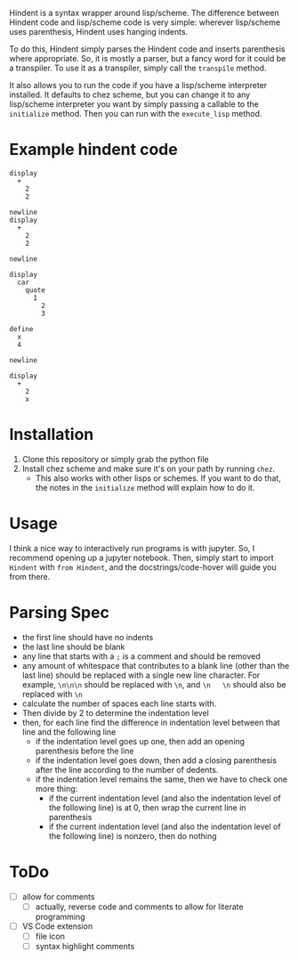 Hindent is a syntax wrapper around lisp/scheme.
The difference between Hindent code and lisp/scheme code is very simple:
wherever lisp/scheme uses parenthesis,
Hindent uses hanging indents.

To do this, Hindent simply parses the Hindent code and
inserts parenthesis where appropriate.  So, it is mostly
a parser, but a fancy word for it could be a transpiler.
To use it as a transpiler, simply call the ``transpile``
method.

It also allows you to run the code if you have a lisp/scheme
interpreter installed.  It defaults to chez scheme, but you
can change it to any lisp/scheme interpreter you want by
simply passing a callable to the ``initialize`` method.
Then you can run with the ``execute_lisp`` method.

# Example hindent code

```
display
  +
    2
    2

newline
display
  +
    2
    2

newline

display
  car
    quote
      1
        2
        3

define
  x
  4

newline

display
  +
    2
    x

```

# Installation

1. Clone this repository or simply grab the python file
2. Install chez scheme and make sure it's on your
   path by running `chez`.
   - This also works with other lisps or schemes. If
     you want to do that, the
     notes in the ``initialize`` method will explain how
     to do it.

# Usage

I think a nice way to interactively run programs is with jupyter.
So, I recommend opening up a jupyter notebook. Then, simply start to
import ``Hindent`` with `from Hindent`, and the docstrings/code-hover
will guide you from there.



# Parsing Spec

- the first line should have no indents
- the last line should be blank
- any line that starts with a `;` is a comment and should be 
  removed
- any amount of whitespace that contributes to a blank line
  (other than the last line) should be replaced with a single
  new line character. For example, `\n\n\n` should be replaced
  with `\n`, and `\n   \n` should also be replaced with `\n`
- calculate the number of spaces each line starts with.
- Then divide by 2 to determine the indentation level
- then, for each line find the difference in indentation level
  between that line and the following line
  - if the indentation level goes up one, then add an opening parenthesis before the line
  - if the indentation level goes down, then add a closing parenthesis after the line
    according to the number of dedents.
  - if the indentation level remains the same, then we have to check one more thing:
    - if the current indentation level (and also the indentation level of the following line)
      is at 0, then wrap the current line in parenthesis
    - if the current indentation level (and also the indentation level of the following line)
      is nonzero, then do nothing

# ToDo

- [ ] allow for comments
  - [ ] actually, reverse code and comments to allow
        for literate programming
- [ ] VS Code extension
  - [ ] file icon
  - [ ] syntax highlight comments
